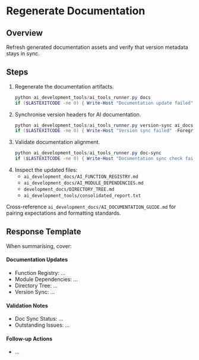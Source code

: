 # Regenerate Documentation

## Overview
Refresh generated documentation assets and verify that version metadata stays in sync.

## Steps
1. Regenerate the documentation artifacts.
   ```powershell
   python ai_development_tools/ai_tools_runner.py docs
   if ($LASTEXITCODE -ne 0) { Write-Host "Documentation update failed" -ForegroundColor Red }
   ```
2. Synchronise version headers for AI documentation.
   ```powershell
   python ai_development_tools/ai_tools_runner.py version-sync ai_docs
   if ($LASTEXITCODE -ne 0) { Write-Host "Version sync failed" -ForegroundColor Red }
   ```
3. Validate documentation alignment.
   ```powershell
   python ai_development_tools/ai_tools_runner.py doc-sync
   if ($LASTEXITCODE -ne 0) { Write-Host "Documentation sync check failed" -ForegroundColor Red }
   ```
4. Inspect the updated files:
   - `ai_development_docs/AI_FUNCTION_REGISTRY.md`
   - `ai_development_docs/AI_MODULE_DEPENDENCIES.md`
   - `development_docs/DIRECTORY_TREE.md`
   - `ai_development_tools/consolidated_report.txt`

Cross-reference `ai_development_docs/AI_DOCUMENTATION_GUIDE.md` for pairing expectations and formatting standards.

## Response Template
When summarising, cover:

#### Documentation Updates
- Function Registry: ...
- Module Dependencies: ...
- Directory Tree: ...
- Version Sync: ...

#### Validation Notes
- Doc Sync Status: ...
- Outstanding Issues: ...

#### Follow-up Actions
- ...
